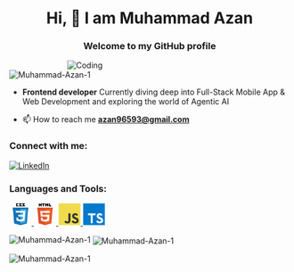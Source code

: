 <h1 align="center">Hi,  👋  I am Muhammad Azan</h1>
 <h3 align="center">Welcome to my GitHub profile</h3>
 <img align="right" alt="Coding" width="400" src="https://cdn.dribbble.com/users/1162077/screenshots/3848914/programmer.gif">
 
 <p align="left"> <img src="https://komarev.com/ghpvc/?username=Muhammad-Azan-1&label=Profile%20views&color=0e75b6&style=flat" alt="Muhammad-Azan-1" /> </p>
 
 - **Frontend developer** Currently diving deep into Full-Stack Mobile App & Web Development and exploring the world of Agentic AI
 
 - 📫 How to reach me **azan96593@gmail.com**
 
<h3 align="left">Connect with me:</h3>
<a href="https://www.linkedin.com/in/muhammad-azan-/" target="_blank">
  <img 
    src="https://img.shields.io/badge/LinkedIn-0077B5?style=for-the-badge&logo=linkedin&logoColor=white" 
    alt="LinkedIn"
    width="120" 
    height="50"
  />
</a>

 
 <h3 align="left">Languages and Tools:</h3>
 <p align="left"> <a href="https://www.w3schools.com/css/" target="_blank" rel="noreferrer"> <img src="https://raw.githubusercontent.com/devicons/devicon/master/icons/css3/css3-original-wordmark.svg" alt="css3" width="40" height="40"/> </a> <a href="https://www.w3.org/html/" target="_blank" rel="noreferrer"> <img src="https://raw.githubusercontent.com/devicons/devicon/master/icons/html5/html5-original-wordmark.svg" alt="html5" width="40" height="40"/> </a> <a href="https://developer.mozilla.org/en-US/docs/Web/JavaScript" target="_blank" rel="noreferrer"> <img src="https://raw.githubusercontent.com/devicons/devicon/master/icons/javascript/javascript-original.svg" alt="javascript" width="40" height="40"/> </a> <a href="https://www.typescriptlang.org/" target="_blank" rel="noreferrer"> <img src="https://raw.githubusercontent.com/devicons/devicon/master/icons/typescript/typescript-original.svg" alt="typescript" width="40" height="40"/> </a> </p>
 
 <p><img align="left" src="https://github-readme-stats.vercel.app/api/top-langs?username=Muhammad-Azan-1&show_icons=true&locale=en&layout=compact" alt="Muhammad-Azan-1" /></p>
 
 <p>&nbsp;<img align="center" src="https://github-readme-stats.vercel.app/api?username=Muhammad-Azan-1&show_icons=true&locale=en" alt="Muhammad-Azan-1" /></p>
 
 <p><img align="center" src="https://github-readme-streak-stats.herokuapp.com/?user=muhammad-azan-1&" alt="Muhammad-Azan-1" /></p>
